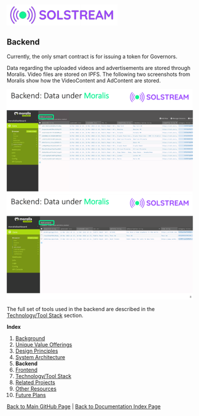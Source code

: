 ![Logo](./img/logo.png) 

## Backend 

Currently, the only smart contract is for issuing a token for Governors.

Data regarding the uploaded videos and advertisements are stored through Moralis. Video files are stored on IPFS. The following two screenshots from Moralis show how the VideoContent and AdContent are stored.

![Video Content Data Table in Moralis](./img/Slide07.png) 
![Ad Content Data Table in Moralis](./img/Slide08.png) 

The full set of tools used in the backend are described in the [Technology/Tool Stack](TechnologyStack.md) section.
    
**Index**

1. [Background](Background.md)
2. [Unique Value Offerings](UniqueValueOfferings.md)
3. [Design Principles](DesignPrinciples.md)
4. [System Architecture](SystemArchitecture.md)
5. **Backend**
6. [Frontend](Frontend.md)
7. [Technology/Tool Stack](TechnologyStack.md)
8. [Related Projects](RelatedProjects.md)
9. [Other Resources](OtherResources.md)
10. [Future Plans](FuturePlans.md)

<hline></hline>

[Back to Main GitHub Page](../README.md) | [Back to Documentation Index Page](Documentation.md)
